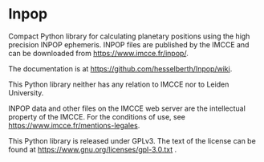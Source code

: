 # Inpop
Compact Python library for calculating planetary positions using the high
precision INPOP ephemeris. INPOP files are published by the IMCCE and
can be downloaded from https://www.imcce.fr/inpop/. 

The documentation is at https://github.com/hesselberth/Inpop/wiki.




This Python library neither has any relation to IMCCE nor to Leiden University.

INPOP data and other files on the IMCCE web server are the intellectual property of the IMCCE. For the conditions of use, see https://www.imcce.fr/mentions-legales.

This Python library is released under GPLv3. The text of the license can be found at https://www.gnu.org/licenses/gpl-3.0.txt .
